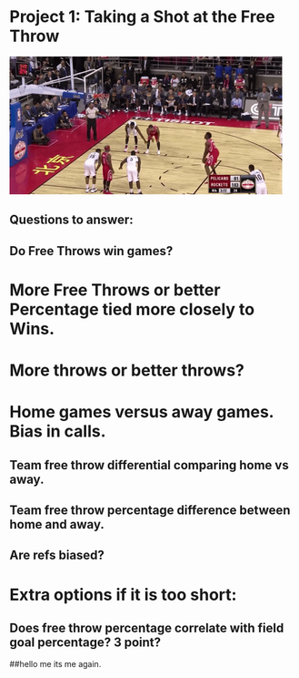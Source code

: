 # Project 1: Taking a Shot at the Free Throw

![Swish Swish](./Images/grannythrow.gif)

## Questions to answer:

## Do Free Throws win games?
  # More Free Throws or better Percentage tied more closely to Wins.
# More throws or better throws?
# Home games versus away games. Bias in calls.
  ## Team free throw differential comparing home vs away.
  ## Team free throw percentage difference between home and away.
  ## Are refs biased? 
  
# Extra options if it is too short:
  ## Does free throw percentage correlate with field goal percentage? 3 point?

##hello me its me again.



